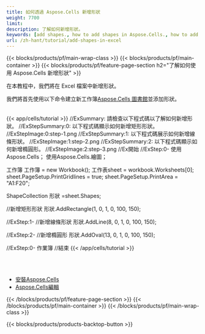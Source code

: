 ```yaml
---
title: 如何透過 Aspose.Cells 新增形狀
weight: 7700
limit:
description: 了解如何新增形狀。
keywords: [add shapes., how to add shapes in Aspose.Cells., how to add shapes using Aspose.Cells]
url: /zh-hant/tutorial/add-shapes-in-excel
---
```

{{< blocks/products/pf/main-wrap-class >}}
{{< blocks/products/pf/main-container >}}
{{< blocks/products/pf/feature-page-section h2="了解如何使用 Aspose.Cells 新增形狀" >}}

<p>
在本教程中，我們將在 Excel 檔案中新增形狀。
</p>

<p>
我們將首先使用以下命令建立新工作簿<a href="https://www.nuget.org/packages/Aspose.Cells">Aspose.Cells 圖書館</a>並添加形狀。
</p>

<br />
{{< app/cells/tutorial >}}
//ExSummary: 請檢查以下程式碼以了解如何新增形狀。
//ExStepSummary:0: 以下程式碼顯示如何新增矩形形狀。
//ExStepImage:0:step-1.png
//ExStepSummary:1: 以下程式碼展示如何新增線條形狀。
//ExStepImage:1:step-2.png
//ExStepSummary:2: 以下程式碼顯示如何新增橢圓形。
//ExStepImage:2:step-3.png
//Ex開始
//ExStep:0-
使用Aspose.Cells；
使用Aspose.Cells.繪圖；





工作簿 工作簿 = new Workbook();
工作表sheet = workbook.Worksheets[0];
sheet.PageSetup.PrintGridlines = true;
sheet.PageSetup.PrintArea = "A1:F20";

ShapeCollection 形狀 =sheet.Shapes;

//新增矩形形狀
形狀.AddRectangle(1, 0, 1, 0, 100, 150);

//ExStep:1-
//新增線條形狀
形狀.AddLine(8, 0, 1, 0, 100, 150);

//ExStep:2-
//新增橢圓形
形狀.AddOval(13, 0, 1, 0, 100, 150);

//ExStep:0-
作業簿
//結束
{{< /app/cells/tutorial >}}
<br />

<br />
<br />
<div class="code-sample">
    <ul class="link-list">
        <li class="link-item"><a href="https://docs.aspose.com/cells/net/installation/">安裝Aspose.Cells</a></li>
        <li class="link-item"><a href="https://products.aspose.app/cells/editor/">Aspose.Cells編輯</a></li>
    </ul>
</div>

{{< /blocks/products/pf/feature-page-section >}}
{{< /blocks/products/pf/main-container >}}
{{< /blocks/products/pf/main-wrap-class >}}

{{< blocks/products/products-backtop-button >}}